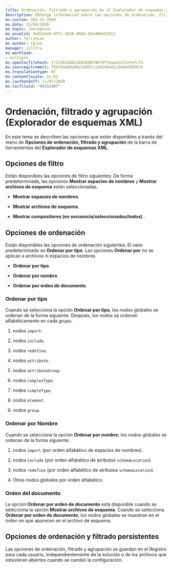```yaml
---
title: Ordenación, filtrado y agrupación en el Explorador de esquemas XML
description: Obtenga información sobre las opciones de ordenación, filtrado y agrupación disponibles por medio del menú Opciones en la barra de herramientas del Explorador de esquemas XML.
ms.custom: SEO-VS-2020
ms.date: 11/04/2016
ms.topic: conceptual
ms.assetid: 4a914de0-9ffc-4526-9603-92e460e52513
author: TerryGLee
ms.author: tglee
manager: jillfra
ms.workload:
- multiple
ms.openlocfilehash: 172226334622b830db79b79f7eaae2c5fe7efc79
ms.sourcegitcommit: 75bfdaab9a8b23a097c1e8538ed1cde404305974
ms.translationtype: HT
ms.contentlocale: es-ES
ms.lasthandoff: 11/07/2020
ms.locfileid: "94351497"
---
```

# <a name="sorting-filtering-and-grouping-xml-schema-explorer"></a>Ordenación, filtrado y agrupación (Explorador de esquemas XML)

En este tema se describen las opciones que están disponibles a través del menú de **Opciones de ordenación, filtrado y agrupación** de la barra de herramientas del **Explorador de esquemas XML**.

## <a name="filter-options"></a>Opciones de filtro

Están disponibles las opciones de filtro siguientes: De forma predeterminada, las opciones **Mostrar espacios de nombres** y **Mostrar archivos de esquema** están seleccionadas.

- **Mostrar espacios de nombres**.

- **Mostrar archivos de esquema**.

- **Mostrar compositores (en secuencia/seleccionados/todos)** .

## <a name="sorting-options"></a>Opciones de ordenación

Están disponibles las opciones de ordenación siguientes: El valor predeterminado es **Ordenar por tipo**. Las opciones **Ordenar por** no se aplican a archivos ni espacios de nombres.

- **Ordenar por tipo**.

- **Ordenar por nombre**.

- **Ordenar por orden de documento**.

### <a name="sort-by-type"></a>Ordenar por tipo

Cuando se selecciona la opción **Ordenar por tipo**, los nodos globales se ordenan de la forma siguiente. Después, los nodos se ordenan alfabéticamente en cada grupo.

1. nodos `import`.

2. nodos `include`.

3. nodos `redefine`.

4. nodos `attribute`.

5. nodos `attributeGroup`.

6. nodos `complexType`.

7. nodos `simpleType`.

8. nodos `element`.

9. nodos `group`.

### <a name="sort-by-name"></a>Ordenar por Nombre

Cuando se selecciona la opción **Ordenar por nombre**, los nodos globales se ordenan de la forma siguiente:

1. nodos `import` (por orden alfabético de espacios de nombres).

2. nodos `include` (por orden alfabético de atributos `schemaLocation`).

3. nodos `redefine` (por orden alfabético de atributos `schemaLocation`).

4. Otros nodos globales por orden alfabético.

### <a name="document-order"></a>Orden del documento

La opción **Ordenar por orden de documento** está disponible cuando se selecciona la opción **Mostrar archivos de esquema**. Cuando se selecciona **Ordenar por orden de documento**, los nodos globales se muestran en el orden en que aparecen en el archivo de esquema.

## <a name="persisting-sortfilter-options"></a>Opciones de ordenación y filtrado persistentes

Las opciones de ordenación, filtrado y agrupación se guardan en el Registro para cada usuario, independientemente de la solución o de los archivos que estuvieran abiertos cuando se cambió la configuración.
